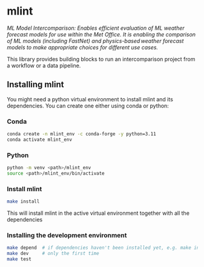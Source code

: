 # mlint 
*ML Model Intercomparison: Enables efficient evaluation of ML weather forecast models for use within the Met Office. It is enabling the comparison of ML models (including FastNet) and physics-based weather forecast models to make appropriate choices for different use cases.*

This library provides building blocks to run an intercomparison project from a workflow or a data pipeline.

## Installing mlint
You might need a python virtual environment to install mlint and its dependencies. You can create one either using conda or python:
### Conda
```bash
conda create -n mlint_env -c conda-forge -y python=3.11
conda activate mlint_env
```
### Python
```bash
python -m venv <path>/mlint_env  
source <path>/mlint_env/bin/activate
```
### Install mlint
```bash
make install
```

This will install mlint in the active virtual environment together with all the dependencies

### Installing the development environment
```bash
make depend  # if dependencies haven't been installed yet, e.g. make install
make dev     # only the first time
make test
```